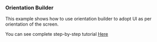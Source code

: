 ### Orientation Builder

This example shows how to use orientation builder to adopt UI as per orientation of the screen.

You can see complete step-by-step tutorial [Here](https://www.instagram.com/p/CE_7qt1g3Ir/?utm_source=ig_web_copy_link)
